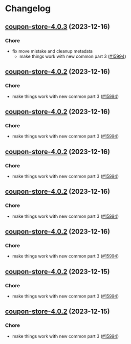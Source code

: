 # Changelog



## [coupon-store-4.0.3](https://github.com/truecharts/charts/compare/coupon-store-3.0.27...coupon-store-4.0.3) (2023-12-16)

### Chore

- fix move mistake and cleanup metadata
  - make things work with new common part 3 ([#15994](https://github.com/truecharts/charts/issues/15994))
  
  


## [coupon-store-4.0.2](https://github.com/truecharts/charts/compare/coupon-store-3.0.27...coupon-store-4.0.2) (2023-12-16)

### Chore

- make things work with new common part 3 ([#15994](https://github.com/truecharts/charts/issues/15994))
  
  


## [coupon-store-4.0.2](https://github.com/truecharts/charts/compare/coupon-store-3.0.27...coupon-store-4.0.2) (2023-12-16)

### Chore

- make things work with new common part 3 ([#15994](https://github.com/truecharts/charts/issues/15994))
  
  


## [coupon-store-4.0.2](https://github.com/truecharts/charts/compare/coupon-store-3.0.27...coupon-store-4.0.2) (2023-12-16)

### Chore

- make things work with new common part 3 ([#15994](https://github.com/truecharts/charts/issues/15994))
  
  


## [coupon-store-4.0.2](https://github.com/truecharts/charts/compare/coupon-store-3.0.27...coupon-store-4.0.2) (2023-12-16)

### Chore

- make things work with new common part 3 ([#15994](https://github.com/truecharts/charts/issues/15994))
  
  


## [coupon-store-4.0.2](https://github.com/truecharts/charts/compare/coupon-store-3.0.27...coupon-store-4.0.2) (2023-12-16)

### Chore

- make things work with new common part 3 ([#15994](https://github.com/truecharts/charts/issues/15994))
  
  


## [coupon-store-4.0.2](https://github.com/truecharts/charts/compare/coupon-store-3.0.27...coupon-store-4.0.2) (2023-12-15)

### Chore

- make things work with new common part 3 ([#15994](https://github.com/truecharts/charts/issues/15994))
  
  


## [coupon-store-4.0.2](https://github.com/truecharts/charts/compare/coupon-store-3.0.27...coupon-store-4.0.2) (2023-12-15)

### Chore

- make things work with new common part 3 ([#15994](https://github.com/truecharts/charts/issues/15994))
  
  